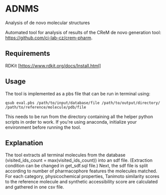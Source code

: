 # ADNMS
Analysis of de novo molecular structures


Automated tool for analysis of results of the CReM de novo generation tool: https://github.com/ci-lab-cz/crem-pharm.

## Requirements
RDKit [https://www.rdkit.org/docs/Install.html]

## Usage
The tool is implemented as a pbs file that can be run in terminal using:
```
qsub eval.pbs /path/to/input/database/file /path/to/output/directory/ /path/to/reference/molecule/pdb/file
```

This needs to be run from the directory containing all the helper python scripts in order to work.
If you're using anaconda, initialize your environment before running the tool.

## Explanation
The tool extracts all terminal molecules from the database (visited_ids_count = max(visited_ids_count)) into an sdf file. (Extraction condition can be changed in get_sdf.sql file.) Next, the sdf file is split according to number of pharmacophore features the molecules matched. For each category, physicochemical properties, Tanimoto similarity scores to the reference molecule and synthetic accessibility score are calculated and gathered in one csv file.
